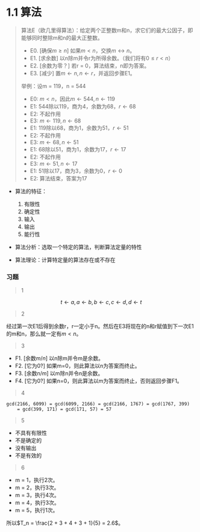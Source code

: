 # 1.1 算法

> 算法E（欧几里得算法）：给定两个正整数m和n，求它们的最大公因子，即能够同时整除m和n的最大正整数。
> 
> - E0. [确保$m \ge n$] 如果$m<n$，交换$m \leftrightarrow n$。
> - E1. [求余数] 以n除m并令r为所得余数。（我们将有$0 \le r < n$）
> - E2. [余数为零？] 若r = 0，算法结束，n即为答案。
> - E3. [减少] 置$m \leftarrow n, n \leftarrow r$，并返回步骤E1。
>
> 举例：设m = 119，n = 544
> 
> - E0: $m < n$，因此$m \leftarrow 544, n \leftarrow 119$
> - E1: 544除以119，商为4，余数为68，$r \leftarrow 68$
> - E2: 不起作用
> - E3: $m \leftarrow 119, n \leftarrow 68$
> - E1: 119除以68，商为1，余数为51，$r \leftarrow 51$
> - E2: 不起作用
> - E3: $m \leftarrow 68, n \leftarrow 51$
> - E1: 68除以51，商为1，余数为17，$r \leftarrow 17$
> - E2: 不起作用
> - E3: $m \leftarrow 51, n \leftarrow 17$
> - E1: 51除以17，商为3，余数为0，$r \leftarrow 0$
> - E2: 算法结束，答案为17

- 算法的特征：
	1. 有限性
	2. 确定性
	3. 输入
	4. 输出
	5. 能行性

- 算法分析：选取一个特定的算法，判断算法定量的特性
- 算法理论：计算特定量的算法存在或不存在

### 习题

> 1

$$t \leftarrow a, a \leftarrow b, b \leftarrow c, c \leftarrow d, d \leftarrow t$$

> 2

经过第一次E1后得到余数r，r一定小于n。然后在E3将现在的n和r赋值到下一次E1的m和n，那么就一定有$m < n$。

> 3

- F1. [余数$m / n$] 以n除m并令m是余数。
- F2. [它为0?] 如果m=0，则此算法以n为答案而终止。
- F3. [余数$n / m$] 以m除n并令n是余数。
- F4. [它为0?] 如果n=0，则此算法以m为答案而终止，否则返回步骤F1。 

> 4

```
gcd(2166, 6099) = gcd(6099, 2166) = gcd(2166, 1767) = gcd(1767, 399)
	= gcd(399, 171) = gcd(171, 57) = 57
```

> 5

- 不具有有限性
- 不是确定的
- 没有输出
- 不是有效的

> 6

- m = 1，执行2次。
- m = 2，执行3次。
- m = 3，执行4次。
- m = 4，执行3次。
- m = 5，执行1次。

所以$T_n = \frac{2 + 3 + 4 + 3 + 1}{5} = 2.6$。









